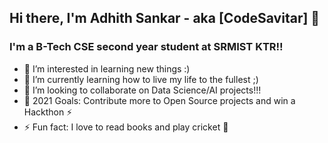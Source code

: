 ## Hi there, I'm Adhith Sankar - aka [CodeSavitar] 👋

### I'm a B-Tech CSE second year student at SRMIST KTR!!

- 👀 I’m interested in learning new things :)
- 🌱 I’m currently learning how to live my life to the fullest ;)
- 💞️ I’m looking to collaborate on Data Science/AI projects!!!
- 🥅 2021 Goals: Contribute more to Open Source projects and win a Hackthon ⚡
- ⚡ Fun fact: I love to read books and play cricket 🏏



